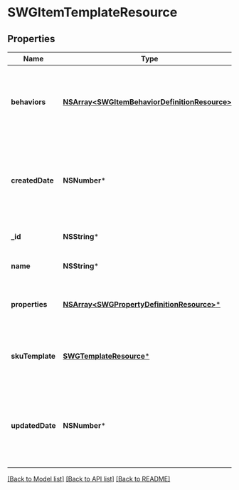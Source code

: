 # SWGItemTemplateResource

## Properties
Name | Type | Description | Notes
------------ | ------------- | ------------- | -------------
**behaviors** | [**NSArray&lt;SWGItemBehaviorDefinitionResource&gt;***](SWGItemBehaviorDefinitionResource.md) | The customized behaviors that are required or default for this type of item | [optional] 
**createdDate** | **NSNumber*** | The date/time this resource was created in seconds since unix epoch | [optional] 
**_id** | **NSString*** | The id of the template | [optional] 
**name** | **NSString*** | The name of the template | 
**properties** | [**NSArray&lt;SWGPropertyDefinitionResource&gt;***](SWGPropertyDefinitionResource.md) | The customized properties that are present | [optional] 
**skuTemplate** | [**SWGTemplateResource***](SWGTemplateResource.md) | A template to apply to all skus on an item using this template | [optional] 
**updatedDate** | **NSNumber*** | The date/time this resource was last updated in seconds since unix epoch | [optional] 

[[Back to Model list]](../README.md#documentation-for-models) [[Back to API list]](../README.md#documentation-for-api-endpoints) [[Back to README]](../README.md)


